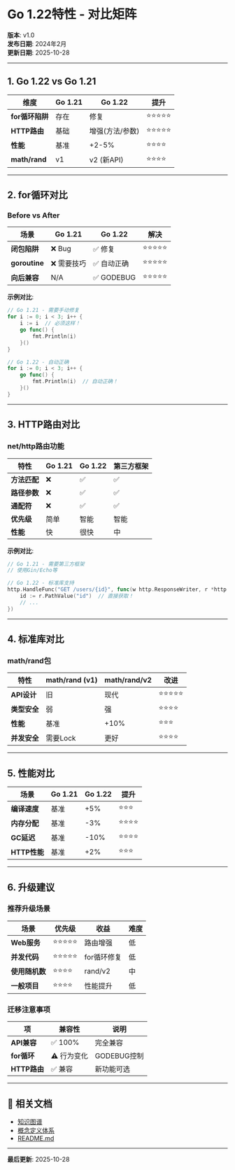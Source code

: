 # Go 1.22特性 - 对比矩阵

**版本**: v1.0  
**发布日期**: 2024年2月  
**更新日期**: 2025-10-28

---

## 1. Go 1.22 vs Go 1.21

| 维度 | Go 1.21 | Go 1.22 | 提升 |
|------|---------|---------|------|
| **for循环陷阱** | 存在 | 修复 | ⭐⭐⭐⭐⭐ |
| **HTTP路由** | 基础 | 增强(方法/参数) | ⭐⭐⭐⭐⭐ |
| **性能** | 基准 | +2-5% | ⭐⭐⭐⭐ |
| **math/rand** | v1 | v2 (新API) | ⭐⭐⭐⭐ |

---

## 2. for循环对比

### Before vs After

| 场景 | Go 1.21 | Go 1.22 | 解决 |
|------|---------|---------|------|
| **闭包陷阱** | ❌ Bug | ✅ 修复 | ⭐⭐⭐⭐⭐ |
| **goroutine** | ❌ 需要技巧 | ✅ 自动正确 | ⭐⭐⭐⭐⭐ |
| **向后兼容** | N/A | ✅ GODEBUG | ⭐⭐⭐⭐⭐ |

**示例对比**:
```go
// Go 1.21 - 需要手动修复
for i := 0; i < 3; i++ {
    i := i  // 必须这样！
    go func() {
        fmt.Println(i)
    }()
}

// Go 1.22 - 自动正确
for i := 0; i < 3; i++ {
    go func() {
        fmt.Println(i)  // 自动正确！
    }()
}
```

---

## 3. HTTP路由对比

### net/http路由功能

| 特性 | Go 1.21 | Go 1.22 | 第三方框架 |
|------|---------|---------|-----------|
| **方法匹配** | ❌ | ✅ | ✅ |
| **路径参数** | ❌ | ✅ | ✅ |
| **通配符** | ❌ | ✅ | ✅ |
| **优先级** | 简单 | 智能 | 智能 |
| **性能** | 快 | 很快 | 中 |

**示例对比**:
```go
// Go 1.21 - 需要第三方框架
// 使用Gin/Echo等

// Go 1.22 - 标准库支持
http.HandleFunc("GET /users/{id}", func(w http.ResponseWriter, r *http.Request) {
    id := r.PathValue("id")  // 直接获取！
    // ...
})
```

---

## 4. 标准库对比

### math/rand包

| 特性 | math/rand (v1) | math/rand/v2 | 改进 |
|------|---------------|-------------|------|
| **API设计** | 旧 | 现代 | ⭐⭐⭐⭐⭐ |
| **类型安全** | 弱 | 强 | ⭐⭐⭐⭐ |
| **性能** | 基准 | +10% | ⭐⭐⭐ |
| **并发安全** | 需要Lock | 更好 | ⭐⭐⭐⭐ |

---

## 5. 性能对比

| 场景 | Go 1.21 | Go 1.22 | 提升 |
|------|---------|---------|------|
| **编译速度** | 基准 | +5% | ⭐⭐⭐ |
| **内存分配** | 基准 | -3% | ⭐⭐⭐⭐ |
| **GC延迟** | 基准 | -10% | ⭐⭐⭐⭐ |
| **HTTP性能** | 基准 | +2% | ⭐⭐⭐ |

---

## 6. 升级建议

### 推荐升级场景

| 场景 | 优先级 | 收益 | 难度 |
|------|-------|------|------|
| **Web服务** | ⭐⭐⭐⭐⭐ | 路由增强 | 低 |
| **并发代码** | ⭐⭐⭐⭐⭐ | for循环修复 | 低 |
| **使用随机数** | ⭐⭐⭐⭐ | rand/v2 | 中 |
| **一般项目** | ⭐⭐⭐⭐ | 性能提升 | 低 |

### 迁移注意事项

| 项 | 兼容性 | 说明 |
|-----|-------|------|
| **API兼容** | ✅ 100% | 完全兼容 |
| **for循环** | ⚠️ 行为变化 | GODEBUG控制 |
| **HTTP路由** | ✅ 兼容 | 新功能可选 |

---

## 🔗 相关文档

- [知识图谱](./00-知识图谱.md)
- [概念定义体系](./00-概念定义体系.md)
- [README.md](./README.md)

---

**最后更新**: 2025-10-28
